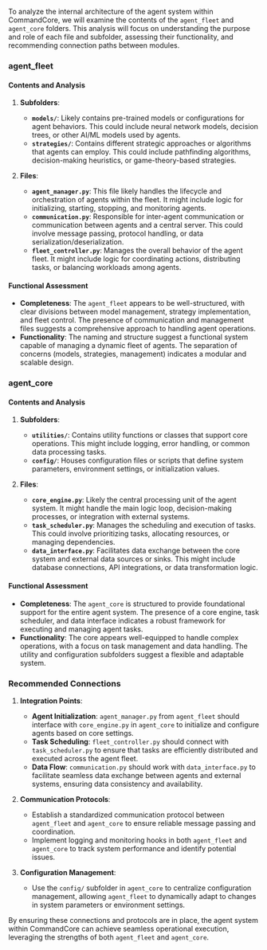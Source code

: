 To analyze the internal architecture of the agent system within CommandCore, we will examine the contents of the `agent_fleet` and `agent_core` folders. This analysis will focus on understanding the purpose and role of each file and subfolder, assessing their functionality, and recommending connection paths between modules.

### agent_fleet

#### Contents and Analysis

1. **Subfolders**:
   - **`models/`**: Likely contains pre-trained models or configurations for agent behaviors. This could include neural network models, decision trees, or other AI/ML models used by agents.
   - **`strategies/`**: Contains different strategic approaches or algorithms that agents can employ. This could include pathfinding algorithms, decision-making heuristics, or game-theory-based strategies.

2. **Files**:
   - **`agent_manager.py`**: This file likely handles the lifecycle and orchestration of agents within the fleet. It might include logic for initializing, starting, stopping, and monitoring agents.
   - **`communication.py`**: Responsible for inter-agent communication or communication between agents and a central server. This could involve message passing, protocol handling, or data serialization/deserialization.
   - **`fleet_controller.py`**: Manages the overall behavior of the agent fleet. It might include logic for coordinating actions, distributing tasks, or balancing workloads among agents.

#### Functional Assessment
- **Completeness**: The `agent_fleet` appears to be well-structured, with clear divisions between model management, strategy implementation, and fleet control. The presence of communication and management files suggests a comprehensive approach to handling agent operations.
- **Functionality**: The naming and structure suggest a functional system capable of managing a dynamic fleet of agents. The separation of concerns (models, strategies, management) indicates a modular and scalable design.

### agent_core

#### Contents and Analysis

1. **Subfolders**:
   - **`utilities/`**: Contains utility functions or classes that support core operations. This might include logging, error handling, or common data processing tasks.
   - **`config/`**: Houses configuration files or scripts that define system parameters, environment settings, or initialization values.

2. **Files**:
   - **`core_engine.py`**: Likely the central processing unit of the agent system. It might handle the main logic loop, decision-making processes, or integration with external systems.
   - **`task_scheduler.py`**: Manages the scheduling and execution of tasks. This could involve prioritizing tasks, allocating resources, or managing dependencies.
   - **`data_interface.py`**: Facilitates data exchange between the core system and external data sources or sinks. This might include database connections, API integrations, or data transformation logic.

#### Functional Assessment
- **Completeness**: The `agent_core` is structured to provide foundational support for the entire agent system. The presence of a core engine, task scheduler, and data interface indicates a robust framework for executing and managing agent tasks.
- **Functionality**: The core appears well-equipped to handle complex operations, with a focus on task management and data handling. The utility and configuration subfolders suggest a flexible and adaptable system.

### Recommended Connections

1. **Integration Points**:
   - **Agent Initialization**: `agent_manager.py` from `agent_fleet` should interface with `core_engine.py` in `agent_core` to initialize and configure agents based on core settings.
   - **Task Scheduling**: `fleet_controller.py` should connect with `task_scheduler.py` to ensure that tasks are efficiently distributed and executed across the agent fleet.
   - **Data Flow**: `communication.py` should work with `data_interface.py` to facilitate seamless data exchange between agents and external systems, ensuring data consistency and availability.

2. **Communication Protocols**:
   - Establish a standardized communication protocol between `agent_fleet` and `agent_core` to ensure reliable message passing and coordination.
   - Implement logging and monitoring hooks in both `agent_fleet` and `agent_core` to track system performance and identify potential issues.

3. **Configuration Management**:
   - Use the `config/` subfolder in `agent_core` to centralize configuration management, allowing `agent_fleet` to dynamically adapt to changes in system parameters or environment settings.

By ensuring these connections and protocols are in place, the agent system within CommandCore can achieve seamless operational execution, leveraging the strengths of both `agent_fleet` and `agent_core`.